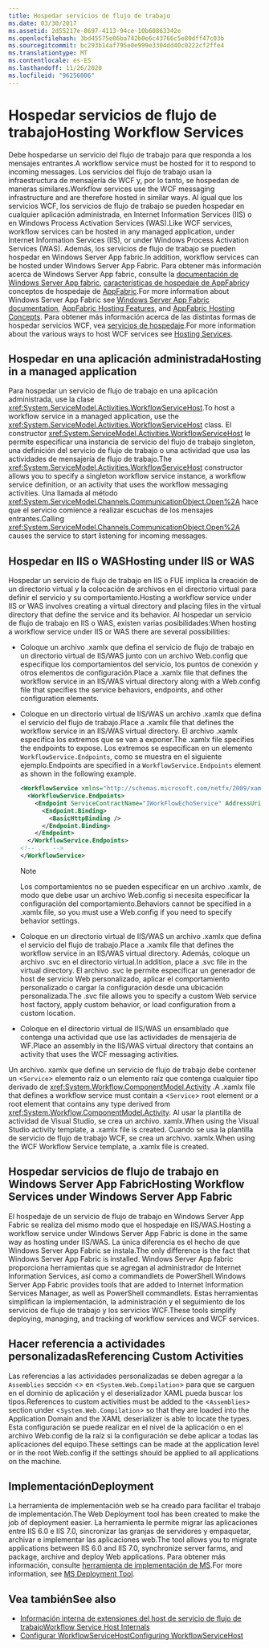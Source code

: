 ```yaml
---
title: Hospedar servicios de flujo de trabajo
ms.date: 03/30/2017
ms.assetid: 2d55217e-8697-4113-94ce-10b60863342e
ms.openlocfilehash: 3bd45575e06ba742b0e6c43766c5e80dff47c03b
ms.sourcegitcommit: bc293b14af795e0e999e3304dd40c0222cf2ffe4
ms.translationtype: MT
ms.contentlocale: es-ES
ms.lasthandoff: 11/26/2020
ms.locfileid: "96256006"
---
```

# <a name="hosting-workflow-services"></a><span data-ttu-id="abeef-102">Hospedar servicios de flujo de trabajo</span><span class="sxs-lookup"><span data-stu-id="abeef-102">Hosting Workflow Services</span></span>

<span data-ttu-id="abeef-103">Debe hospedarse un servicio del flujo de trabajo para que responda a los mensajes entrantes.</span><span class="sxs-lookup"><span data-stu-id="abeef-103">A workflow service must be hosted for it to respond to incoming messages.</span></span> <span data-ttu-id="abeef-104">Los servicios del flujo de trabajo usan la infraestructura de mensajería de WCF y, por lo tanto, se hospedan de maneras similares.</span><span class="sxs-lookup"><span data-stu-id="abeef-104">Workflow services use the WCF messaging infrastructure and are therefore hosted in similar ways.</span></span> <span data-ttu-id="abeef-105">Al igual que los servicios WCF, los servicios de flujo de trabajo se pueden hospedar en cualquier aplicación administrada, en Internet Information Services (IIS) o en Windows Process Activation Services (WAS).</span><span class="sxs-lookup"><span data-stu-id="abeef-105">Like WCF services, workflow services can be hosted in any managed application, under Internet Information Services (IIS), or under Windows Process Activation Services (WAS).</span></span> <span data-ttu-id="abeef-106">Además, los servicios de flujo de trabajo se pueden hospedar en Windows Server App fabric.</span><span class="sxs-lookup"><span data-stu-id="abeef-106">In addition, workflow services can be hosted under Windows Server App Fabric.</span></span> <span data-ttu-id="abeef-107">Para obtener más información acerca de Windows Server App fabric, consulte la [documentación de Windows Server App fabric](/previous-versions/appfabric/ff384253(v=azure.10)), [características de hospedaje de AppFabric](/previous-versions/appfabric/ee677189(v=azure.10))y conceptos de hospedaje de [AppFabric](/previous-versions/appfabric/ee677371(v=azure.10)).</span><span class="sxs-lookup"><span data-stu-id="abeef-107">For more information about Windows Server App Fabric see [Windows Server App Fabric documentation](/previous-versions/appfabric/ff384253(v=azure.10)), [AppFabric Hosting Features](/previous-versions/appfabric/ee677189(v=azure.10)), and [AppFabric Hosting Concepts](/previous-versions/appfabric/ee677371(v=azure.10)).</span></span> <span data-ttu-id="abeef-108">Para obtener más información acerca de las distintas formas de hospedar servicios WCF, vea [servicios de hospedaje](../hosting-services.md).</span><span class="sxs-lookup"><span data-stu-id="abeef-108">For more information about the various ways to host WCF services see [Hosting Services](../hosting-services.md).</span></span>

## <a name="hosting-in-a-managed-application"></a><span data-ttu-id="abeef-109">Hospedar en una aplicación administrada</span><span class="sxs-lookup"><span data-stu-id="abeef-109">Hosting in a managed application</span></span>

 <span data-ttu-id="abeef-110">Para hospedar un servicio de flujo de trabajo en una aplicación administrada, use la clase <xref:System.ServiceModel.Activities.WorkflowServiceHost>.</span><span class="sxs-lookup"><span data-stu-id="abeef-110">To host a workflow service in a managed application, use the <xref:System.ServiceModel.Activities.WorkflowServiceHost> class.</span></span> <span data-ttu-id="abeef-111">El constructor <xref:System.ServiceModel.Activities.WorkflowServiceHost> le permite especificar una instancia de servicio del flujo de trabajo singleton, una definición del servicio de flujo de trabajo o una actividad que usa las actividades de mensajería de flujo de trabajo.</span><span class="sxs-lookup"><span data-stu-id="abeef-111">The <xref:System.ServiceModel.Activities.WorkflowServiceHost> constructor allows you to specify a singleton workflow service instance, a workflow service definition, or an activity that uses the workflow messaging activities.</span></span> <span data-ttu-id="abeef-112">Una llamada al método <xref:System.ServiceModel.Channels.CommunicationObject.Open%2A> hace que el servicio comience a realizar escuchas de los mensajes entrantes.</span><span class="sxs-lookup"><span data-stu-id="abeef-112">Calling <xref:System.ServiceModel.Channels.CommunicationObject.Open%2A> causes the service to start listening for incoming messages.</span></span>

## <a name="hosting-under-iis-or-was"></a><span data-ttu-id="abeef-113">Hospedar en IIS o WAS</span><span class="sxs-lookup"><span data-stu-id="abeef-113">Hosting under IIS or WAS</span></span>

 <span data-ttu-id="abeef-114">Hospedar un servicio de flujo de trabajo en IIS o FUE implica la creación de un directorio virtual y la colocación de archivos en el directorio virtual para definir el servicio y su comportamiento.</span><span class="sxs-lookup"><span data-stu-id="abeef-114">Hosting a workflow service under IIS or WAS involves creating a virtual directory and placing files in the virtual directory that define the service and its behavior.</span></span> <span data-ttu-id="abeef-115">Al hospedar un servicio de flujo de trabajo en IIS o WAS, existen varias posibilidades:</span><span class="sxs-lookup"><span data-stu-id="abeef-115">When hosting a workflow service under IIS or WAS there are several possibilities:</span></span>

- <span data-ttu-id="abeef-116">Coloque un archivo .xamlx que defina el servicio de flujo de trabajo en un directorio virtual de IIS/WAS junto con un archivo Web.config que especifique los comportamientos del servicio, los puntos de conexión y otros elementos de configuración.</span><span class="sxs-lookup"><span data-stu-id="abeef-116">Place a .xamlx file that defines the workflow service in an IIS/WAS virtual directory along with a Web.config file that specifies the service behaviors, endpoints, and other configuration elements.</span></span>

- <span data-ttu-id="abeef-117">Coloque en un directorio virtual de IIS/WAS un archivo .xamlx que defina el servicio del flujo de trabajo.</span><span class="sxs-lookup"><span data-stu-id="abeef-117">Place a .xamlx file that defines the workflow service in an IIS/WAS virtual directory.</span></span> <span data-ttu-id="abeef-118">El archivo .xamlx especifica los extremos que se van a exponer.</span><span class="sxs-lookup"><span data-stu-id="abeef-118">The .xamlx file specifies the endpoints to expose.</span></span> <span data-ttu-id="abeef-119">Los extremos se especifican en un elemento `WorkflowService.Endpoints`, como se muestra en el siguiente ejemplo.</span><span class="sxs-lookup"><span data-stu-id="abeef-119">Endpoints are specified in a `WorkflowService.Endpoints` element as shown in the following example.</span></span>

    ```xml
    <WorkflowService xmlns="http://schemas.microsoft.com/netfx/2009/xaml/servicemodel"  xmlns:p1="http://schemas.microsoft.com/netfx/2009/xaml/activities" xmlns:sad="clr-namespace:System.Activities.Debugger;assembly=System.Activities" xmlns:x="http://schemas.microsoft.com/winfx/2006/xaml">
      <WorkflowService.Endpoints>
        <Endpoint ServiceContractName="IWorkFlowEchoService" AddressUri="">
          <Endpoint.Binding>
            <BasicHttpBinding />
          </Endpoint.Binding>
        </Endpoint>
      </WorkflowService.Endpoints>
    <!-- ... -->
    </WorkflowService>
    ```

    > [!NOTE]
    > <span data-ttu-id="abeef-120">Los comportamientos no se pueden especificar en un archivo .xamlx, de modo que debe usar un archivo Web.config si necesita especificar la configuración del comportamiento.</span><span class="sxs-lookup"><span data-stu-id="abeef-120">Behaviors cannot be specified in a .xamlx file, so you must use a Web.config if you need to specify behavior settings.</span></span>

- <span data-ttu-id="abeef-121">Coloque en un directorio virtual de IIS/WAS un archivo .xamlx que defina el servicio del flujo de trabajo.</span><span class="sxs-lookup"><span data-stu-id="abeef-121">Place a .xamlx file that defines the workflow service in an IIS/WAS virtual directory.</span></span> <span data-ttu-id="abeef-122">Además, coloque un archivo .svc en el directorio virtual.</span><span class="sxs-lookup"><span data-stu-id="abeef-122">In addition, place a .svc file in the virtual directory.</span></span> <span data-ttu-id="abeef-123">El archivo .svc le permite especificar un generador de host de servicio Web personalizado, aplicar el comportamiento personalizado o cargar la configuración desde una ubicación personalizada.</span><span class="sxs-lookup"><span data-stu-id="abeef-123">The .svc file allows you to specify a custom Web service host factory, apply custom behavior, or load configuration from a custom location.</span></span>

- <span data-ttu-id="abeef-124">Coloque en el directorio virtual de IIS/WAS un ensamblado que contenga una actividad que use las actividades de mensajería de WF.</span><span class="sxs-lookup"><span data-stu-id="abeef-124">Place an assembly in the IIS/WAS virtual directory that contains an activity that uses the WCF messaging activities.</span></span>

 <span data-ttu-id="abeef-125">Un archivo. xamlx que define un servicio de flujo de trabajo debe contener un <`Service`> elemento raíz o un elemento raíz que contenga cualquier tipo derivado de <xref:System.Workflow.ComponentModel.Activity> .</span><span class="sxs-lookup"><span data-stu-id="abeef-125">A .xamlx file that defines a workflow service must contain a <`Service`> root element or a root element that contains any type derived from <xref:System.Workflow.ComponentModel.Activity>.</span></span> <span data-ttu-id="abeef-126">Al usar la plantilla de actividad de Visual Studio, se crea un archivo. xamlx.</span><span class="sxs-lookup"><span data-stu-id="abeef-126">When using the Visual Studio activity template, a .xamlx file is created.</span></span> <span data-ttu-id="abeef-127">Cuando se usa la plantilla de servicio de flujo de trabajo WCF, se crea un archivo. xamlx.</span><span class="sxs-lookup"><span data-stu-id="abeef-127">When using the WCF Workflow Service template, a .xamlx file is created.</span></span>

## <a name="hosting-workflow-services-under-windows-server-app-fabric"></a><span data-ttu-id="abeef-128">Hospedar servicios de flujo de trabajo en Windows Server App Fabric</span><span class="sxs-lookup"><span data-stu-id="abeef-128">Hosting Workflow Services under Windows Server App Fabric</span></span>

 <span data-ttu-id="abeef-129">El hospedaje de un servicio de flujo de trabajo en Windows Server App Fabric se realiza del mismo modo que el hospedaje en IIS/WAS.</span><span class="sxs-lookup"><span data-stu-id="abeef-129">Hosting a workflow service under Windows Server App Fabric is done in the same way as hosting under IIS/WAS.</span></span> <span data-ttu-id="abeef-130">La única diferencia es el hecho de que Windows Server App Fabric se instala.</span><span class="sxs-lookup"><span data-stu-id="abeef-130">The only difference is the fact that Windows Server App Fabric is installed.</span></span> <span data-ttu-id="abeef-131">Windows Server App fabric proporciona herramientas que se agregan al administrador de Internet Information Services, así como a commandlets de PowerShell.</span><span class="sxs-lookup"><span data-stu-id="abeef-131">Windows Server App Fabric provides tools that are added to Internet Information Services Manager, as well as PowerShell commandlets.</span></span> <span data-ttu-id="abeef-132">Estas herramientas simplifican la implementación, la administración y el seguimiento de los servicios de flujo de trabajo y los servicios WCF.</span><span class="sxs-lookup"><span data-stu-id="abeef-132">These tools simplify deploying, managing, and tracking of workflow services and WCF services.</span></span>

## <a name="referencing-custom-activities"></a><span data-ttu-id="abeef-133">Hacer referencia a actividades personalizadas</span><span class="sxs-lookup"><span data-stu-id="abeef-133">Referencing Custom Activities</span></span>

 <span data-ttu-id="abeef-134">Las referencias a las actividades personalizadas se deben agregar a la `Assemblies` sección <> en <`System.Web.Compilation`> para que se carguen en el dominio de aplicación y el deserializador XAML pueda buscar los tipos.</span><span class="sxs-lookup"><span data-stu-id="abeef-134">References to custom activities must be added to the <`Assemblies`> section under <`System.Web.Compilation`> so that they are loaded into the Application Domain and the XAML deserializer is able to locate the types.</span></span> <span data-ttu-id="abeef-135">Esta configuración se puede realizar en el nivel de la aplicación o en el archivo Web.config de la raíz si la configuración se debe aplicar a todas las aplicaciones del equipo.</span><span class="sxs-lookup"><span data-stu-id="abeef-135">These settings can be made at the application level or in the root Web.config if the settings should be applied to all applications on the machine.</span></span>

## <a name="deployment"></a><span data-ttu-id="abeef-136">Implementación</span><span class="sxs-lookup"><span data-stu-id="abeef-136">Deployment</span></span>

 <span data-ttu-id="abeef-137">La herramienta de implementación web se ha creado para facilitar el trabajo de implementación.</span><span class="sxs-lookup"><span data-stu-id="abeef-137">The Web Deployment tool has been created to make the job of deployment easier.</span></span> <span data-ttu-id="abeef-138">La herramienta le permite migrar las aplicaciones entre IIS 6.0 e IIS 7.0, sincronizar las granjas de servidores y empaquetar, archivar e implementar las aplicaciones web.</span><span class="sxs-lookup"><span data-stu-id="abeef-138">The tool allows you to migrate applications between IIS 6.0 and IIS 7.0, synchronize server farms, and package, archive and deploy Web applications.</span></span> <span data-ttu-id="abeef-139">Para obtener más información, consulte [herramienta de implementación de MS](https://go.microsoft.com/fwlink/?LinkId=178690).</span><span class="sxs-lookup"><span data-stu-id="abeef-139">For more information, see [MS Deployment Tool](https://go.microsoft.com/fwlink/?LinkId=178690).</span></span>

## <a name="see-also"></a><span data-ttu-id="abeef-140">Vea también</span><span class="sxs-lookup"><span data-stu-id="abeef-140">See also</span></span>

- [<span data-ttu-id="abeef-141">Información interna de extensiones del host de servicio de flujo de trabajo</span><span class="sxs-lookup"><span data-stu-id="abeef-141">Workflow Service Host Internals</span></span>](workflow-service-host-internals.md)
- [<span data-ttu-id="abeef-142">Configurar WorkflowServiceHost</span><span class="sxs-lookup"><span data-stu-id="abeef-142">Configuring WorkflowServiceHost</span></span>](configuring-workflowservicehost.md)
